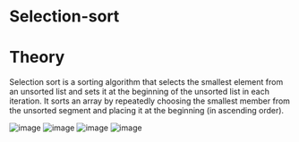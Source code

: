 # Selection-sort
# Theory
Selection sort is a sorting algorithm that selects the smallest element from an unsorted list and sets it at the beginning of the unsorted list in each iteration. It sorts an array by repeatedly choosing the smallest member from the unsorted segment and placing it at the beginning (in ascending order).

![image](https://github.com/prishakhemani/Selection-sort/assets/142494518/6a97e2ea-b604-4128-93cd-854f1a3e885f)
![image](https://github.com/prishakhemani/Selection-sort/assets/142494518/442c5329-0568-4b73-844c-40d0f85f3cea)
![image](https://github.com/prishakhemani/Selection-sort/assets/142494518/ee33240b-328d-475f-bf54-24eec5459a44)
![image](https://github.com/prishakhemani/Selection-sort/assets/142494518/4f2865e2-8cf9-4795-a7fb-15f1739082ad)
